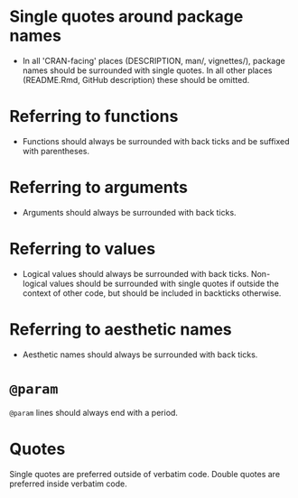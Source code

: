 # Single quotes around package names

- In all 'CRAN-facing' places (DESCRIPTION, man/, vignettes/), package names
  should be surrounded with single quotes. In all other places (README.Rmd,
  GitHub description) these should be omitted.

# Referring to functions

- Functions should always be surrounded with back ticks and be suffixed with parentheses.

# Referring to arguments

- Arguments should always be surrounded with back ticks.

# Referring to values

- Logical values should always be surrounded with back ticks. Non-logical
  values should be surrounded with single quotes if outside the context of
  other code, but should be included in backticks otherwise.

# Referring to aesthetic names

- Aesthetic names should always be surrounded with back ticks.

# `@param`

`@param` lines should always end with a period.

# Quotes

Single quotes are preferred outside of verbatim code. Double quotes are
preferred inside verbatim code.
